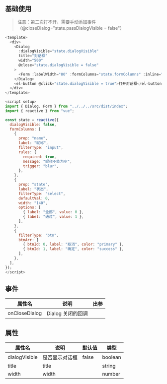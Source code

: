 ## 基础使用

> 注意：第二次打不开，需要手动添加事件（@closeDialog="state.passDialogVisible = false"）

<DialogDemo />

```js
<template>
  <div>
    <Dialog
      :dialogVisible="state.dialogVisible"
      title="对话框"
      width="500"
      @close="state.dialogVisible = false"
    >
      <Form :labelWidth="80" :formColumns="state.formColumns" :inline="false" />
    </Dialog>
    <el-button @click="state.dialogVisible = true">打开对话框</el-button>
  </div>
</template>

<script setup>
import { Dialog, Form } from "../../../src/dist/index";
import { reactive } from "vue";

const state = reactive({
  dialogVisible: false,
  formColumns: [
    {
      prop: "name",
      label: "昵称",
      filterType: "input",
      rules: {
        required: true,
        message: "昵称不能为空",
        trigger: "blur",
      },
    },
    {
      prop: "state",
      label: "状态",
      filterType: "select",
      defaultVal: 0,
      width: "140",
      options: [
        { label: "全部", value: 0 },
        { label: "通过", value: 1 },
      ],
    },
    {
      filterType: "btn",
      btnArr: [
        { btnId: 0, label: "取消", color: "primary" },
        { btnId: 1, label: "确定", color: "success" },
      ],
    },
  ],
});
</script>

```

<!--
```js
import { defineComponent } from "vue";
import { Dialog, Form } from "el-table-jsx";

export default defineComponent({
  setup(props, { emit }) {
    return () => (
      <div>
        <Dialog
          dialogVisible={true}
          title={"对话框"}
          width={500}
        >
          <Form
            labelWidth={80}
            formColumns={[
                {
                    prop: "name",
                    label: "昵称",
                    filterType: "input",
                    rules: {
                        required: true,
                        message: 'domain can not be null',
                        trigger: 'blur',
                    }
                },
                {
                    prop: "state",
                    label: "状态",
                    filterType: "select",
                    defaultVal: 0,
                    width: "140",
                    option: [
                        { label: "全部", value: 0 },
                        { label: "通过", value: 1 },
                    ],
                },
                {
                    filterType: "btn",
                    btnArr: [
                        { btnId: 0, label: "取消", color: "primary" },
                        { btnId: 1, label: "确定", color: "success" },
                    ],
                },
            ]}
            inline={false}
          />
        </Dialog>
      </div>
    );
  },
});

``` -->

## 事件

| 属性名        | 说明              | 出参 |
| ------------- | ----------------- | ---- |
| onCloseDialog | Dialog 关闭的回调 |      |

## 属性

| 属性名        | 说明           | 默认值 | 类型    |
| ------------- | -------------- | ------ | ------- |
| dialogVisible | 是否显示对话框 | false  | boolean |
| title         | title          |        | string  |
| width         | width          |        | number  |
